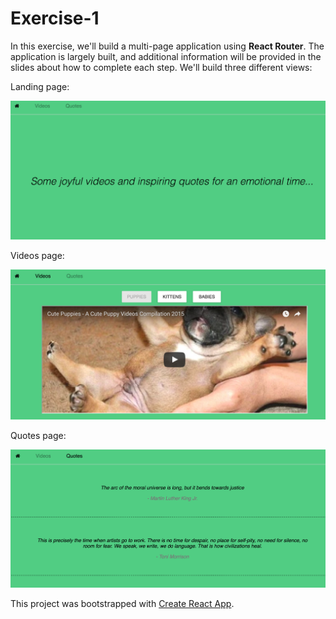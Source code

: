 # Exercise-1

In this exercise, we'll build a multi-page application using **React Router**. The application is largely built, and additional information will be provided in the slides about how to complete each step. We'll build three different views:

Landing page:

![landing page](imgs/landing-page.png)

Videos page:

![videos page](imgs/videos-page.png)

Quotes page:

![quotes page](imgs/quotes-page.png)

This project was bootstrapped with [Create React App](https://github.com/facebookincubator/create-react-app).

